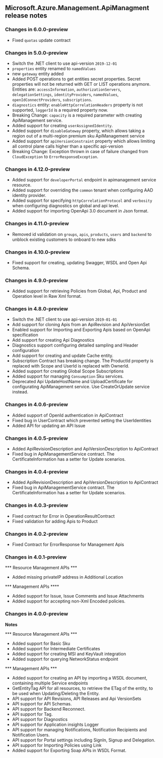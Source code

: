 ## Microsoft.Azure.Management.ApiManagment release notes

### Changes in 6.0.0-preview

- Fixed `quotas` update contract

### Changes in 5.0.0-preview

- Switch the .NET client to use api-version `2019-12-01`
- `properties` entity renamed to `namedValues` 
- new `gateway` entity added
- Added POST operations to get entities secret properties. Secret properties will not be returned with GET or LIST operations anymore. Entities are: `accessInformation`, `authorizationServers`, `delegationSettings`, `identityProviders`, `namedValues`, `openIdConnectProviders`, `subscriptions`. 
- `diagnostics` entity: `enableHttpCorrelationHeaders` property is not supported, `loggerId` is a required property now.
- Breaking Change: `capacity` is a required parameter with creating ApiManagement service.
- Added support for creating `userAssignedIdentity`. 
- Added support for `disableGateway` property, which allows taking a region out of a multi-region premium sku ApiManagement service
- Added support for `apiVersionConstraint` property which allows limiting all control plane calls higher than a specific api-version
- Breaking Change: Exception thrown in case of failure changed from `CloudException` to `ErrorResponseException`.

### Changes in 4.12.0-preview

- Added support for `developerPortal` endpoint in apimanagement service resource.
- Added support for overriding the `common` tenant when configuring AAD identity provider.
- Added support for specifying `httpCorrelationProtocol` and `verbosity` when configuring diagnostics on global and api level.
- Added support for importing OpenApi 3.0 document in Json format.

### Changes in 4.11.0-preview

- Removed id validation on `groups`, `apis`, `products`, `users` and `backend` to unblock existing customers to onboard to new sdks

### Changes in 4.10.0-preview

- Fixed support for creating, updating Swagger, WSDL and Open Api Schema.

### Changes in 4.9.0-preview

- Added support for retrieving Policies from Global, Api, Product and Operation level in Raw Xml format.

### Changes in 4.8.0-preview

- Switch the .NET client to use api-version `2019-01-01`
- Add support for cloning Apis from an ApiRevision and ApiVersionSet
- Enabled support for Importing and Exporting Apis based on OpenApi specification
- Add support for creating Api Diagnostics
- Diagnostics support configuring detailed sampling and Header configuration
- Add support for creating and update Cache entity.
- Subscription Contract has breaking change. The ProductId property is replaced with Scope and UserId is replaced with OwnerId.
- Added support for creating Global Scope Subscriptions
- Added support for managing `Consumption` Sku services.
- Deprecated Api UpdateHostName and UploadCertificate for configurating ApiManagement service. Use CreateOrUpdate service instead.

### Changes in 4.0.6-preview

- Added support of OpenId authentication in ApiContract
- Fixed bug in UserContract which prevented setting the UserIdentities
- Added API for updating an API Issue

### Changes in 4.0.5-preview

- Added ApiRevisionDescription and ApiVersionDescription to ApiContract
- Fixed bug in ApiManagementService contract. The CertificateInformation has a setter for Update scenarios.

### Changes in 4.0.4-preview

- Added ApiRevisionDescription and ApiVersionDescription to ApiContract
- Fixed bug in ApiManagementService contract. The CertificateInformation has a setter for Update scenarios.

### Changes in 4.0.3-preview

- Fixed contract for Error in OperationResultContract
- Fixed validation for adding Apis to Product

### Changes in 4.0.2-preview

- Fixed Contract for ErrorResponse for Management Apis

### Changes in 4.0.1-preview

*** Resource Management APIs ***

- Added missing privateIP address in Additional Location

*** Management APIs ****

- Added support for Issue, Issue Comments and Issue Attachments
- Added support for accepting non-Xml Encoded policies.

### Changes in 4.0.0-preview

**Notes**

*** Resource Management APIs ***
- Added support for Basic Sku
- Added support for Intermediate Certificates
- Added support for creating MSI and KeyVault integration
- Added support for querying NetworkStatus endpoint

*** Management APIs ***
- Added support for creating an API by importing a WSDL document, containing multiple Service endpoints
- GetEntityTag API for all resources, to retrieve the ETag of the entity, to be used when Updating/Deleting the Entity.
- API support for API Revisions, API Releases and Api VersionSets
- API support for API Schemas.
- API support for Backend Reconnect.
- API support for Tag.
- API support for Diagnostics
- API support for Application insights Logger
- API support for managing Notifications, Notification Recipients and Notification Users.
- API support for Portal settings including SignIn, Signup and Delegation.
- API support for Importing Policies using Link
- Added support for Exporting Soap APIs in WSDL Format.